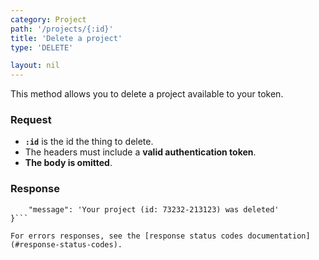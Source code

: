 ```yaml
---
category: Project
path: '/projects/{:id}'
title: 'Delete a project'
type: 'DELETE'

layout: nil
---
```


This method allows you to delete a project available to your token. 

### Request

* **`:id`** is the id the thing to delete.
* The headers must include a **valid authentication token**.
* **The body is omitted**.

### Response

```{
    "message": 'Your project (id: 73232-213123) was deleted'
}```

For errors responses, see the [response status codes documentation](#response-status-codes).